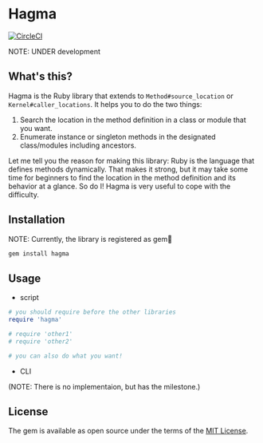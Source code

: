 # Hagma

[![CircleCI](https://circleci.com/gh/knknkn1162/hagma.svg?style=shield)](https://circleci.com/gh/knknkn1162/hagma)

NOTE: UNDER development

## What's this?

Hagma is the Ruby library that extends to `Method#source_location` or `Kernel#caller_locations`. It helps you to do the two things:

1. Search the location in the method definition in a class or module that you want.
2. Enumerate instance or singleton methods in the designated class/modules including ancestors.

Let me tell you the reason for making this library: Ruby is the language that defines methods dynamically. That makes it strong, but it may take some time for beginners to find the location in the method definition and its behavior at a glance. So do I!
Hagma is very useful to cope with the difficulty.

## Installation

NOTE: Currently, the library is registered as gem:bow:

```bash
gem install hagma
```

## Usage

+ script

```ruby
# you should require before the other libraries 
require 'hagma'

# require 'other1'
# require 'other2'

# you can also do what you want!
```

+ CLI

(NOTE: There is no implementaion, but has the milestone.)

## License

The gem is available as open source under the terms of the [MIT License](https://opensource.org/licenses/MIT).
